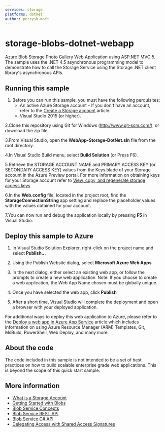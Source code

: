 ```yaml
---
services: storage
platforms: dotnet
author: perrysk-msft
---
```


# storage-blobs-dotnet-webapp
Azure Blob Storage Photo Gallery Web Application using ASP.NET MVC 5. The sample uses the .NET 4.5 asynchronous programming model to demonstrate how to call the Storage Service using the Storage .NET client library's asynchronous APIs.
## Running this sample
1. Before you can run this sample, you must have the following perquisites:
	- An active Azure Storage account - If you don't have an account, refer to the [Create a Storage account](https://azure.microsoft.com/en-us/documentation/articles/storage-create-storage-account/) article.
	- Visual Studio 2015 (or higher).

2.Clone this repository using Git for Windows (http://www.git-scm.com/), or download the zip file.

3.From Visual Studio, open the **WebApp-Storage-DotNet.sln** file from the root directory.

4.In Visual Studio Build menu, select **Build Solution** (or Press F6).

5.Retrieve the STORAGE ACCOUNT NAME and PRIMARY ACCESS KEY (or SECONDARY ACCESS KEY) values from the Keys blade of your Storage account in the Azure Preview portal. For more information on obtaining keys for your Storage account refer to [View, copy, and regenerate storage access keys](https://azure.microsoft.com/en-us/documentation/articles/storage-create-storage-account/#view-copy-and-regenerate-storage-access-keys)

6.In the **Web.config** file, located in the project root, find the **StorageConnectionString** app setting and replace the placeholder values with the values obtained for your account.

  <add key="StorageConnectionString" value="DefaultEndpointsProtocol=https;AccountName=[Enter Your Storage AccountName];AccountKey=[Enter Your Storage AccountKey]" />

7.You can now run and debug the application locally by pressing **F5** in Visual Studio.

## Deploy this sample to Azure
1. In Visual Studio Solution Explorer, right-click on the project name and select **Publish...**

2. Using the Publish Website dialog, select **Microsoft Azure Web Apps**

3. In the next dialog, either select an existing web app, or follow the prompts to create a new web application. Note: If you choose to create a web application, the Web App Name chosen must be globally unique.

4. Once you have selected the web app, click **Publish**

5. After a short time, Visual Studio will complete the deployment and open a browser with your deployed application.

For additional ways to deploy this web application to Azure, please refer to the [Deploy a web app in Azure App Service](https://azure.microsoft.com/en-us/documentation/articles/web-sites-deploy/) article which includes information on using Azure Resource Manager (ARM) Templates, Git, MsBuild, PowerShell, Web Deploy, and many more.
## About the code
The code included in this sample is not intended to be a set of best practices on how to build scalable enterprise grade web applications. This is beyond the scope of this quick start sample.
## More information
- [What is a Storage Account](http://azure.microsoft.com/en-us/documentation/articles/storage-whatis-account/)
- [Getting Started with Blobs](http://azure.microsoft.com/en-us/documentation/articles/storage-dotnet-how-to-use-blobs/)
- [Blob Service Concepts](http://msdn.microsoft.com/en-us/library/dd179376.aspx)
- [Blob Service REST API](http://msdn.microsoft.com/en-us/library/dd135733.aspx)
- [Blob Service C# API](http://go.microsoft.com/fwlink/?LinkID=398944)
- [Delegating Access with Shared Access Signatures](http://azure.microsoft.com/en-us/documentation/articles/storage-dotnet-shared-access-signature-part-1/)
